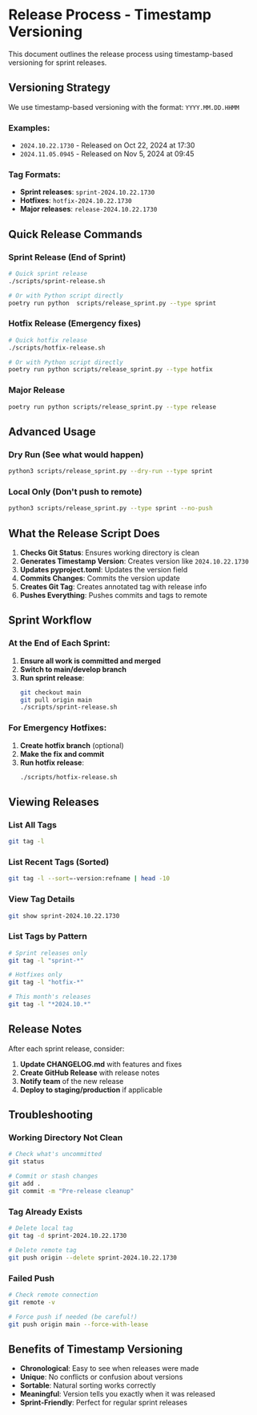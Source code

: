 # Release Process - Timestamp Versioning

This document outlines the release process using timestamp-based versioning for sprint releases.

## Versioning Strategy

We use timestamp-based versioning with the format: `YYYY.MM.DD.HHMM`

### Examples:
- `2024.10.22.1730` - Released on Oct 22, 2024 at 17:30
- `2024.11.05.0945` - Released on Nov 5, 2024 at 09:45

### Tag Formats:
- **Sprint releases**: `sprint-2024.10.22.1730`
- **Hotfixes**: `hotfix-2024.10.22.1730`
- **Major releases**: `release-2024.10.22.1730`

## Quick Release Commands

### Sprint Release (End of Sprint)
```bash
# Quick sprint release
./scripts/sprint-release.sh

# Or with Python script directly
poetry run python  scripts/release_sprint.py --type sprint
```

### Hotfix Release (Emergency fixes)
```bash
# Quick hotfix release
./scripts/hotfix-release.sh

# Or with Python script directly
poetry run python scripts/release_sprint.py --type hotfix
```

### Major Release
```bash
poetry run python scripts/release_sprint.py --type release
```

## Advanced Usage

### Dry Run (See what would happen)
```bash
python3 scripts/release_sprint.py --dry-run --type sprint
```

### Local Only (Don't push to remote)
```bash
python3 scripts/release_sprint.py --type sprint --no-push
```

## What the Release Script Does

1. **Checks Git Status**: Ensures working directory is clean
2. **Generates Timestamp Version**: Creates version like `2024.10.22.1730`
3. **Updates pyproject.toml**: Updates the version field
4. **Commits Changes**: Commits the version update
5. **Creates Git Tag**: Creates annotated tag with release info
6. **Pushes Everything**: Pushes commits and tags to remote

## Sprint Workflow

### At the End of Each Sprint:

1. **Ensure all work is committed and merged**
2. **Switch to main/develop branch**
3. **Run sprint release**:
   ```bash
   git checkout main
   git pull origin main
   ./scripts/sprint-release.sh
   ```

### For Emergency Hotfixes:

1. **Create hotfix branch** (optional)
2. **Make the fix and commit**
3. **Run hotfix release**:
   ```bash
   ./scripts/hotfix-release.sh
   ```

## Viewing Releases

### List All Tags
```bash
git tag -l
```

### List Recent Tags (Sorted)
```bash
git tag -l --sort=-version:refname | head -10
```

### View Tag Details
```bash
git show sprint-2024.10.22.1730
```

### List Tags by Pattern
```bash
# Sprint releases only
git tag -l "sprint-*"

# Hotfixes only
git tag -l "hotfix-*"

# This month's releases
git tag -l "*2024.10.*"
```

## Release Notes

After each sprint release, consider:

1. **Update CHANGELOG.md** with features and fixes
2. **Create GitHub Release** with release notes
3. **Notify team** of the new release
4. **Deploy to staging/production** if applicable

## Troubleshooting

### Working Directory Not Clean
```bash
# Check what's uncommitted
git status

# Commit or stash changes
git add .
git commit -m "Pre-release cleanup"
```

### Tag Already Exists
```bash
# Delete local tag
git tag -d sprint-2024.10.22.1730

# Delete remote tag
git push origin --delete sprint-2024.10.22.1730
```

### Failed Push
```bash
# Check remote connection
git remote -v

# Force push if needed (be careful!)
git push origin main --force-with-lease
```

## Benefits of Timestamp Versioning

- **Chronological**: Easy to see when releases were made
- **Unique**: No conflicts or confusion about versions
- **Sortable**: Natural sorting works correctly
- **Meaningful**: Version tells you exactly when it was released
- **Sprint-Friendly**: Perfect for regular sprint releases
